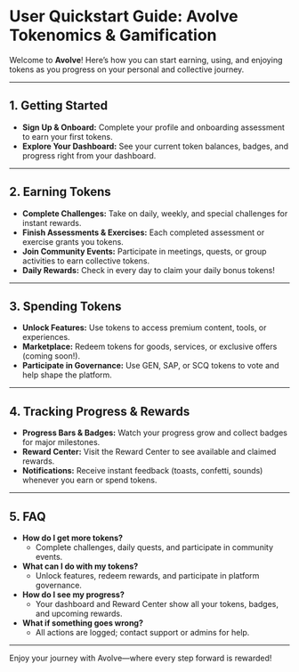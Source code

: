 # User Quickstart Guide: Avolve Tokenomics & Gamification

Welcome to **Avolve**! Here’s how you can start earning, using, and enjoying tokens as you progress on your personal and collective journey.

---

## 1. Getting Started

- **Sign Up & Onboard:** Complete your profile and onboarding assessment to earn your first tokens.
- **Explore Your Dashboard:** See your current token balances, badges, and progress right from your dashboard.

---

## 2. Earning Tokens

- **Complete Challenges:** Take on daily, weekly, and special challenges for instant rewards.
- **Finish Assessments & Exercises:** Each completed assessment or exercise grants you tokens.
- **Join Community Events:** Participate in meetings, quests, or group activities to earn collective tokens.
- **Daily Rewards:** Check in every day to claim your daily bonus tokens!

---

## 3. Spending Tokens

- **Unlock Features:** Use tokens to access premium content, tools, or experiences.
- **Marketplace:** Redeem tokens for goods, services, or exclusive offers (coming soon!).
- **Participate in Governance:** Use GEN, SAP, or SCQ tokens to vote and help shape the platform.

---

## 4. Tracking Progress & Rewards

- **Progress Bars & Badges:** Watch your progress grow and collect badges for major milestones.
- **Reward Center:** Visit the Reward Center to see available and claimed rewards.
- **Notifications:** Receive instant feedback (toasts, confetti, sounds) whenever you earn or spend tokens.

---

## 5. FAQ

- **How do I get more tokens?**
  - Complete challenges, daily quests, and participate in community events.
- **What can I do with my tokens?**
  - Unlock features, redeem rewards, and participate in platform governance.
- **How do I see my progress?**
  - Your dashboard and Reward Center show all your tokens, badges, and upcoming rewards.
- **What if something goes wrong?**
  - All actions are logged; contact support or admins for help.

---

Enjoy your journey with Avolve—where every step forward is rewarded!
